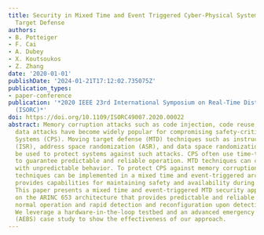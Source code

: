 ```yaml
---
title: Security in Mixed Time and Event Triggered Cyber-Physical Systems using Moving
  Target Defense
authors:
- B. Potteiger
- F. Cai
- A. Dubey
- X. Koutsoukos
- Z. Zhang
date: '2020-01-01'
publishDate: '2024-01-21T17:12:02.735075Z'
publication_types:
- paper-conference
publication: '*2020 IEEE 23rd International Symposium on Real-Time Distributed Computing
  (ISORC)*'
doi: https://doi.org/10.1109/ISORC49007.2020.00022
abstract: Memory corruption attacks such as code injection, code reuse, and non-control
  data attacks have become widely popular for compromising safety-critical Cyber-Physical
  Systems (CPS). Moving target defense (MTD) techniques such as instruction set randomization
  (ISR), address space randomization (ASR), and data space randomization (DSR) can
  be used to protect systems against such attacks. CPS often use time-triggered architectures
  to guarantee predictable and reliable operation. MTD techniques can cause time delays
  with unpredictable behavior. To protect CPS against memory corruption attacks, MTD
  techniques can be implemented in a mixed time and event-triggered architecture that
  provides capabilities for maintaining safety and availability during an attack.
  This paper presents a mixed time and event-triggered MTD security approach based
  on the ARINC 653 architecture that provides predictable and reliable operation during
  normal operation and rapid detection and reconfiguration upon detection of attacks.
  We leverage a hardware-in-the-loop testbed and an advanced emergency braking system
  (AEBS) case study to show the effectiveness of our approach.
---
```

